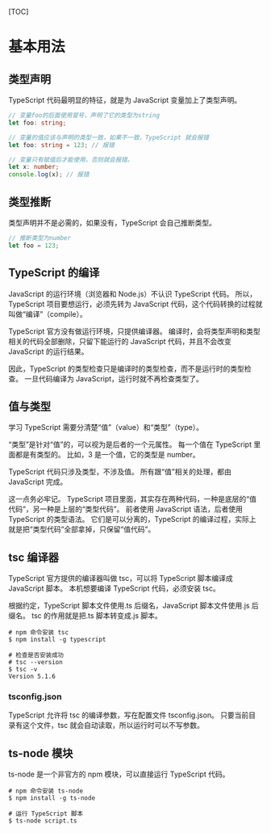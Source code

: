 [TOC]

# 基本用法

## 类型声明

TypeScript 代码最明显的特征，就是为 JavaScript 变量加上了类型声明。

```ts
// 变量foo的后面使用冒号，声明了它的类型为string
let foo: string;
```

```ts
// 变量的值应该与声明的类型一致，如果不一致，TypeScript 就会报错
let foo: string = 123; // 报错
```

```ts
// 变量只有赋值后才能使用，否则就会报错。
let x: number;
console.log(x); // 报错
```

## 类型推断

类型声明并不是必需的，如果没有，TypeScript 会自己推断类型。

```js
// 推断类型为number
let foo = 123;
```

## TypeScript 的编译

JavaScript 的运行环境（浏览器和 Node.js）不认识 TypeScript 代码。
所以，TypeScript 项目要想运行，必须先转为 JavaScript 代码，这个代码转换的过程就叫做“编译”（compile）。

TypeScript 官方没有做运行环境，只提供编译器。
编译时，会将类型声明和类型相关的代码全部删除，只留下能运行的 JavaScript 代码，并且不会改变 JavaScript 的运行结果。

因此，TypeScript 的类型检查只是编译时的类型检查，而不是运行时的类型检查。
一旦代码编译为 JavaScript，运行时就不再检查类型了。

## 值与类型

学习 TypeScript 需要分清楚“值”（value）和“类型”（type）。

“类型”是针对“值”的，可以视为是后者的一个元属性。
每一个值在 TypeScript 里面都是有类型的。
比如，3 是一个值，它的类型是 number。

TypeScript 代码只涉及类型，不涉及值。
所有跟“值”相关的处理，都由 JavaScript 完成。

这一点务必牢记。
TypeScript 项目里面，其实存在两种代码，一种是底层的“值代码”，另一种是上层的“类型代码”。
前者使用 JavaScript 语法，后者使用 TypeScript 的类型语法。
它们是可以分离的，TypeScript 的编译过程，实际上就是把“类型代码”全部拿掉，只保留“值代码”。

## tsc 编译器

TypeScript 官方提供的编译器叫做 tsc，可以将 TypeScript 脚本编译成 JavaScript 脚本。
本机想要编译 TypeScript 代码，必须安装 tsc。

根据约定，TypeScript 脚本文件使用.ts 后缀名，JavaScript 脚本文件使用.js 后缀名。
tsc 的作用就是把.ts 脚本转变成.js 脚本。

```shell
# npm 命令安装 tsc
$ npm install -g typescript

# 检查是否安装成功
# tsc --version
$ tsc -v
Version 5.1.6
```

### tsconfig.json

TypeScript 允许将 tsc 的编译参数，写在配置文件 tsconfig.json。
只要当前目录有这个文件，tsc 就会自动读取，所以运行时可以不写参数。

## ts-node 模块

ts-node 是一个非官方的 npm 模块，可以直接运行 TypeScript 代码。

```shell
# npm 命令安装 ts-node
$ npm install -g ts-node

# 运行 TypeScript 脚本
$ ts-node script.ts
```
